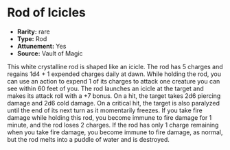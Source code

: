
# Rod of Icicles

* **Rarity:** rare
* **Type:** Rod
* **Attunement:** Yes
* **Source:** Vault of Magic


This white crystalline rod is shaped like an icicle. The rod has 5 charges and regains 1d4 + 1 expended charges daily at dawn. While holding the rod, you can use an action to expend 1 of its charges to attack one creature you can see within 60 feet of you. The rod launches an icicle at the target and makes its attack roll with a +7 bonus. On a hit, the target takes 2d6 piercing damage and 2d6 cold damage. On a critical hit, the target is also paralyzed until the end of its next turn as it momentarily freezes. If you take fire damage while holding this rod, you become immune to fire damage for 1 minute, and the rod loses 2 charges. If the rod has only 1 charge remaining when you take fire damage, you become immune to fire damage, as normal, but the rod melts into a puddle of water and is destroyed.
